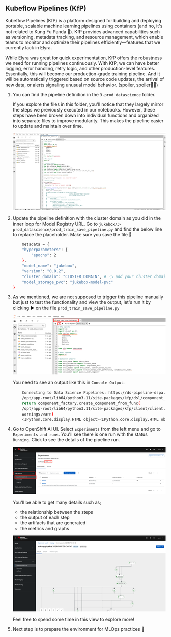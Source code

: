 ## Kubeflow Pipelines (KfP)

Kubeflow Pipelines (KfP) is a platform designed for building and deploying portable, scalable machine learning pipelines using containers (and no, it's not related to Kung Fu Panda 🐼). KfP provides advanced capabilities such as versioning, metadata tracking, and resource management, which enable teams to monitor and optimize their pipelines efficiently—features that we currently lack in Elyra.

While Elyra was great for quick experimentation, KfP offers the robustness we need for running pipelines continuously. With KfP, we can have better logging, error handling, retry logic, and other production-level features. Essentially, this will become our production-grade training pipeline. And it will be automatically triggered based on source code updates, the arrival of new data, or alerts signaling unusual model behavior. (spoiler, spoiler🤭🤭)

1. You can find the pipeline definition in the `3-prod_datascience` folder.

    If you explore the files in this folder, you'll notice that they largely mirror the steps we previously executed in our notebooks. However, these steps have been broken down into individual functions and organized into separate files to improve modularity. This makes the pipeline easier to update and maintain over time.

    ![kfp.png](./images/kfp.png)

2. Update the pipeline definition with the cluster domain as you did in the inner loop for Model Registry URL. Go to `jukebox/3-prod_datascience/prod_train_save_pipeline.py` and find the below line to replace the placeholder. Make sure you save the file 👻

    ```bash
        metadata = {
        "hyperparameters": {
            "epochs": 2
        },
        "model_name": "jukebox",
        "version": "0.0.2",
        "cluster_domain": "CLUSTER_DOMAIN", # 👈 add your cluster domain here
        "model_storage_pvc": "jukebox-model-pvc"
    }
    ```

2. As we mentioned, we are not supposed to trigger this pipeline manually but just to test the functionality and view the output, let's run it by clicking ▶️ on the file `prod_train_save_pipeline.py`

    ![kfp-run.png](./images/kfp-run.png)

    You need to see an output like this in `Console Output`:

    ```bash
        Connecting to Data Science Pipelines: https://ds-pipeline-dspa.<USER_NAME>.svc:8443
        /opt/app-root/lib64/python3.11/site-packages/kfp/dsl/component_decorator.py:121: FutureWarning: The default base_image used by the @dsl.component decorator will switch from 'python:3.8' to 'python:3.9' on Oct 1, 2024. To ensure your existing components work with versions of the KFP SDK released after that date, you should provide an explicit base_image argument and ensure your component works as intended on Python 3.9.
        return component_factory.create_component_from_func(
        /opt/app-root/lib64/python3.11/site-packages/kfp/client/client.py:159: FutureWarning: This client only works with Kubeflow Pipeline v2.0.0-beta.2 and later versions.
        warnings.warn(
        <IPython.core.display.HTML object><IPython.core.display.HTML object>
    ```


3. Go to OpenShift AI UI. Select `Experiments` from the left menu and go to `Experiments and runs`. You'll see there is one run with the status `Running`. Click to see the details of the pipeline run.

    ![experiments.png](./images/experiments.png)

    You'll be able to get many details such as;

    - the relationship between the steps
    - the output of each step
    - the artifacts that are generated
    - the metrics and graphs 

    ![experiments-2.png](./images/experiments-2.png)

    Feel free to spend some time in this view to explore more! 

4. Next step is to prepare the environment for MLOps practices 🙌